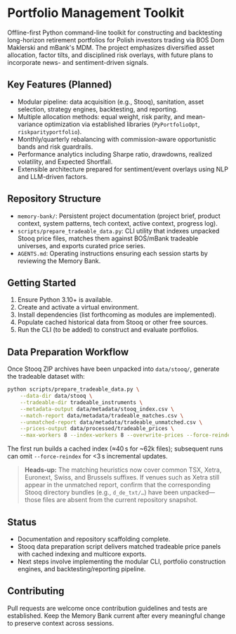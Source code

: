 # Portfolio Management Toolkit

Offline-first Python command-line toolkit for constructing and backtesting long-horizon retirement portfolios for Polish investors trading via BOŚ Dom Maklerski and mBank's MDM. The project emphasizes diversified asset allocation, factor tilts, and disciplined risk overlays, with future plans to incorporate news- and sentiment-driven signals.

## Key Features (Planned)
- Modular pipeline: data acquisition (e.g., Stooq), sanitation, asset selection, strategy engines, backtesting, and reporting.
- Multiple allocation methods: equal weight, risk parity, and mean-variance optimization via established libraries (`PyPortfolioOpt`, `riskparityportfolio`).
- Monthly/quarterly rebalancing with commission-aware opportunistic bands and risk guardrails.
- Performance analytics including Sharpe ratio, drawdowns, realized volatility, and Expected Shortfall.
- Extensible architecture prepared for sentiment/event overlays using NLP and LLM-driven factors.

## Repository Structure
- `memory-bank/`: Persistent project documentation (project brief, product context, system patterns, tech context, active context, progress log).
- `scripts/prepare_tradeable_data.py`: CLI utility that indexes unpacked Stooq price files, matches them against BOŚ/mBank tradeable universes, and exports curated price series.
- `AGENTS.md`: Operating instructions ensuring each session starts by reviewing the Memory Bank.

## Getting Started
1. Ensure Python 3.10+ is available.
2. Create and activate a virtual environment.
3. Install dependencies (list forthcoming as modules are implemented).
4. Populate cached historical data from Stooq or other free sources.
5. Run the CLI (to be added) to construct and evaluate portfolios.

## Data Preparation Workflow
Once Stooq ZIP archives have been unpacked into `data/stooq/`, generate the tradeable dataset with:

```bash
python scripts/prepare_tradeable_data.py \
    --data-dir data/stooq \
    --tradeable-dir tradeable_instruments \
    --metadata-output data/metadata/stooq_index.csv \
    --match-report data/metadata/tradeable_matches.csv \
    --unmatched-report data/metadata/tradeable_unmatched.csv \
    --prices-output data/processed/tradeable_prices \
    --max-workers 8 --index-workers 8 --overwrite-prices --force-reindex
```

The first run builds a cached index (≈40 s for ~62k files); subsequent runs can omit `--force-reindex` for <3 s incremental updates.

> **Heads-up:** The matching heuristics now cover common TSX, Xetra, Euronext, Swiss, and Brussels suffixes. If venues such as Xetra still appear in the unmatched report, confirm that the corresponding Stooq directory bundles (e.g., `d_de_txt/…`) have been unpacked—those files are absent from the current repository snapshot.

## Status
- Documentation and repository scaffolding complete.
- Stooq data preparation script delivers matched tradeable price panels with cached indexing and multicore exports.
- Next steps involve implementing the modular CLI, portfolio construction engines, and backtesting/reporting pipeline.

## Contributing
Pull requests are welcome once contribution guidelines and tests are established. Keep the Memory Bank current after every meaningful change to preserve context across sessions.
